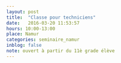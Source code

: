 ```yaml
---
layout: post
title:  "Classe pour techniciens"
date:   2016-03-20 11:53:57
hours: 10:00-13:00
place: Namur
categories: seminaire_namur
inblog: false
note: ouvert à partir du 11è grade élève
---
```

